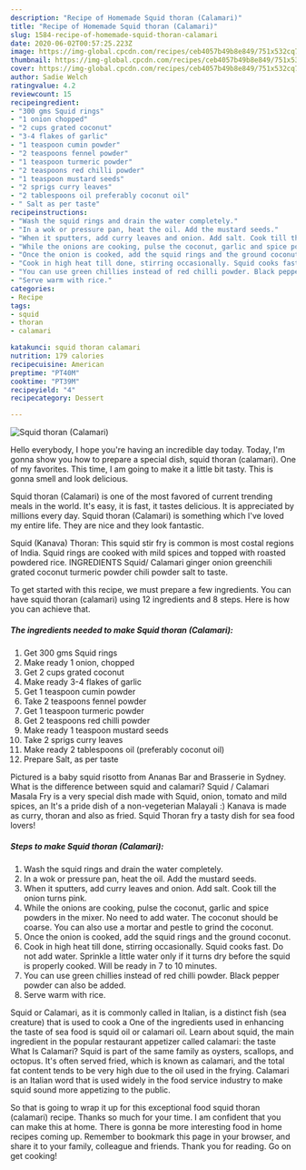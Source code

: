 ```yaml
---
description: "Recipe of Homemade Squid thoran (Calamari)"
title: "Recipe of Homemade Squid thoran (Calamari)"
slug: 1584-recipe-of-homemade-squid-thoran-calamari
date: 2020-06-02T00:57:25.223Z
image: https://img-global.cpcdn.com/recipes/ceb4057b49b8e849/751x532cq70/squid-thoran-calamari-recipe-main-photo.jpg
thumbnail: https://img-global.cpcdn.com/recipes/ceb4057b49b8e849/751x532cq70/squid-thoran-calamari-recipe-main-photo.jpg
cover: https://img-global.cpcdn.com/recipes/ceb4057b49b8e849/751x532cq70/squid-thoran-calamari-recipe-main-photo.jpg
author: Sadie Welch
ratingvalue: 4.2
reviewcount: 15
recipeingredient:
- "300 gms Squid rings"
- "1 onion chopped"
- "2 cups grated coconut"
- "3-4 flakes of garlic"
- "1 teaspoon cumin powder"
- "2 teaspoons fennel powder"
- "1 teaspoon turmeric powder"
- "2 teaspoons red chilli powder"
- "1 teaspoon mustard seeds"
- "2 sprigs curry leaves"
- "2 tablespoons oil preferably coconut oil"
- " Salt as per taste"
recipeinstructions:
- "Wash the squid rings and drain the water completely."
- "In a wok or pressure pan, heat the oil. Add the mustard seeds."
- "When it sputters, add curry leaves and onion. Add salt. Cook till the onion turns pink."
- "While the onions are cooking, pulse the coconut, garlic and spice powders in the mixer. No need to add water. The coconut should be coarse. You can also use a mortar and pestle to grind the coconut."
- "Once the onion is cooked, add the squid rings and the ground coconut."
- "Cook in high heat till done, stirring occasionally. Squid cooks fast. Do not add water. Sprinkle a little water only if it turns dry before the squid is properly cooked. Will be ready in 7 to 10 minutes."
- "You can use green chillies instead of red chilli powder. Black pepper powder can also be added."
- "Serve warm with rice."
categories:
- Recipe
tags:
- squid
- thoran
- calamari

katakunci: squid thoran calamari 
nutrition: 179 calories
recipecuisine: American
preptime: "PT40M"
cooktime: "PT39M"
recipeyield: "4"
recipecategory: Dessert

---
```



![Squid thoran (Calamari)](https://img-global.cpcdn.com/recipes/ceb4057b49b8e849/751x532cq70/squid-thoran-calamari-recipe-main-photo.jpg)

Hello everybody, I hope you're having an incredible day today. Today, I'm gonna show you how to prepare a special dish, squid thoran (calamari). One of my favorites. This time, I am going to make it a little bit tasty. This is gonna smell and look delicious.

Squid thoran (Calamari) is one of the most favored of current trending meals in the world. It's easy, it is fast, it tastes delicious. It is appreciated by millions every day. Squid thoran (Calamari) is something which I've loved my entire life. They are nice and they look fantastic.

Squid (Kanava) Thoran: This squid stir fry is common is most costal regions of India. Squid rings are cooked with mild spices and topped with roasted powdered rice. INGREDIENTS Squid/ Calamari ginger onion greenchili grated coconut turmeric powder chili powder salt to taste.


To get started with this recipe, we must prepare a few ingredients. You can have squid thoran (calamari) using 12 ingredients and 8 steps. Here is how you can achieve that.

<!--inarticleads1-->

##### The ingredients needed to make Squid thoran (Calamari):

1. Get 300 gms Squid rings
1. Make ready 1 onion, chopped
1. Get 2 cups grated coconut
1. Make ready 3-4 flakes of garlic
1. Get 1 teaspoon cumin powder
1. Take 2 teaspoons fennel powder
1. Get 1 teaspoon turmeric powder
1. Get 2 teaspoons red chilli powder
1. Make ready 1 teaspoon mustard seeds
1. Take 2 sprigs curry leaves
1. Make ready 2 tablespoons oil (preferably coconut oil)
1. Prepare  Salt, as per taste


Pictured is a baby squid risotto from Ananas Bar and Brasserie in Sydney. What is the difference between squid and calamari? Squid / Calamari Masala Fry is a very special dish made with Squid, onion, tomato and mild spices, an It&#39;s a pride dish of a non-vegeterian Malayali :) Kanava is made as curry, thoran and also as fried. Squid Thoran fry a tasty dish for sea food lovers! 

<!--inarticleads2-->

##### Steps to make Squid thoran (Calamari):

1. Wash the squid rings and drain the water completely.
1. In a wok or pressure pan, heat the oil. Add the mustard seeds.
1. When it sputters, add curry leaves and onion. Add salt. Cook till the onion turns pink.
1. While the onions are cooking, pulse the coconut, garlic and spice powders in the mixer. No need to add water. The coconut should be coarse. You can also use a mortar and pestle to grind the coconut.
1. Once the onion is cooked, add the squid rings and the ground coconut.
1. Cook in high heat till done, stirring occasionally. Squid cooks fast. Do not add water. Sprinkle a little water only if it turns dry before the squid is properly cooked. Will be ready in 7 to 10 minutes.
1. You can use green chillies instead of red chilli powder. Black pepper powder can also be added.
1. Serve warm with rice.


Squid or Calamari, as it is commonly called in Italian, is a distinct fish (sea creature) that is used to cook a One of the ingredients used in enhancing the taste of sea food is squid oil or calamari oil. Learn about squid, the main ingredient in the popular restaurant appetizer called calamari: the taste What Is Calamari? Squid is part of the same family as oysters, scallops, and octopus. It&#39;s often served fried, which is known as calamari, and the total fat content tends to be very high due to the oil used in the frying. Calamari is an Italian word that is used widely in the food service industry to make squid sound more appetizing to the public. 

So that is going to wrap it up for this exceptional food squid thoran (calamari) recipe. Thanks so much for your time. I am confident that you can make this at home. There is gonna be more interesting food in home recipes coming up. Remember to bookmark this page in your browser, and share it to your family, colleague and friends. Thank you for reading. Go on get cooking!
